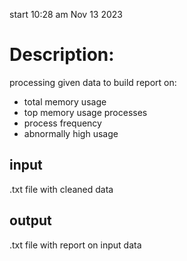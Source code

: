 start 10:28 am Nov 13 2023
# Description:
processing given data to build report on:
- total memory usage
- top memory usage processes
- process frequency
- abnormally high usage

## input
.txt file with cleaned data

## output
.txt file with report on input data
